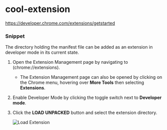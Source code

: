# cool-extension
https://developer.chrome.com/extensions/getstarted
### Snippet
The directory holding the manifest file can be added as an extension in developer mode in its current state.
1. Open the Extension Management page by navigating to (chrome://extensions).
   * The Extension Management page can also be opened by clicking on the Chrome menu, hovering over **More Tools** then selecting **Extensions**.
   
2. Enable Developer Mode by clicking the toggle switch next to **Developer mode**.

3. Click the **LOAD UNPACKED** button and select the extension directory.

   ![Load Extension](https://developer.chrome.com/static/images/get_started/load_extension.png)
